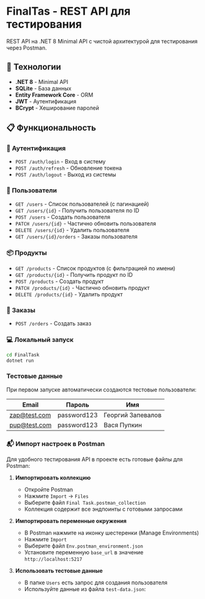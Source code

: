 # FinalTas - REST API для тестирования

REST API на .NET 8 Minimal API с чистой архитектурой для тестирования через Postman.

## 🚀 Технологии

- **.NET 8** - Minimal API
- **SQLite** - База данных
- **Entity Framework Core** - ORM
- **JWT** - Аутентификация
- **BCrypt** - Хеширование паролей

## 📋 Функциональность

### 🔐 Аутентификация
- `POST /auth/login` - Вход в систему
- `POST /auth/refresh` - Обновление токена
- `POST /auth/logout` - Выход из системы

### 👤 Пользователи
- `GET /users` - Список пользователей (с пагинацией)
- `GET /users/{id}` - Получить пользователя по ID
- `POST /users` - Создать пользователя
- `PATCH /users/{id}` - Частично обновить пользователя
- `DELETE /users/{id}` - Удалить пользователя
- `GET /users/{id}/orders` - Заказы пользователя

### 📦 Продукты
- `GET /products` - Список продуктов (с фильтрацией по имени)
- `GET /products/{id}` - Получить продукт по ID
- `POST /products` - Создать продукт
- `PATCH /products/{id}` - Частично обновить продукт
- `DELETE /products/{id}` - Удалить продукт

### 🛒 Заказы
- `POST /orders` - Создать заказ


### 💻 Локальный запуск 
```bash
cd FinalTask
dotnet run
```


### Тестовые данные

При первом запуске автоматически создаются тестовые пользователи:

| Email | Пароль | Имя |
|-------|--------|-----|
| zap@test.com | password123 | Георгий Запевалов |
| pup@test.com| password123 |Вася Пупкин |



### 📬 Импорт настроек в Postman

Для удобного тестирования API в проекте есть готовые файлы для Postman:

1. **Импортировать коллекцию**
   - Откройте Postman
   - Нажмите `Import` → `Files`
   - Выберите файл `Final Task.postman_collection`
   - Коллекция содержит все эндпоинты с готовыми запросами

2. **Импортировать переменные окружения**
   - В Postman нажмите на иконку шестеренки (Manage Environments)
   - Нажмите `Import` 
   - Выберите файл `Env.postman_environment.json`
   - Установите переменную `base_url` в значение `http://localhost:5217`

3. **Использовать тестовые данные**
   - В папке `Users` есть запрос для создания пользователя
   - Используйте данные из файла `test-data.json`:
